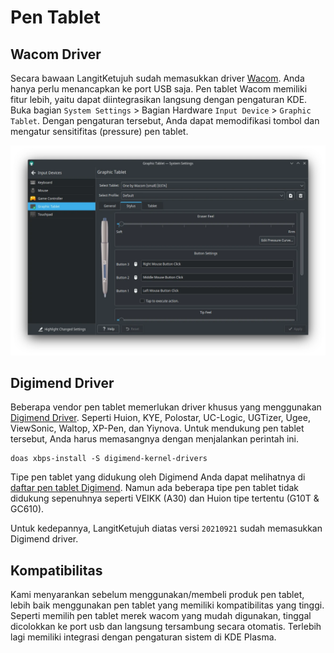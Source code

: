# Pen Tablet

## Wacom Driver

Secara bawaan LangitKetujuh sudah memasukkan driver <a href="https://www.wacom.com" target="_blank">Wacom</a>. Anda hanya perlu menancapkan ke port USB saja. Pen tablet Wacom memiliki fitur lebih, yaitu dapat diintegrasikan langsung dengan pengaturan KDE. Buka bagian `System Settings` > Bagian Hardware `Input Device` > `Graphic Tablet`. Dengan pengaturan tersebut, Anda dapat memodifikasi tombol dan mengatur sensitifitas (pressure) pen tablet.

![Pen Tablet LangitKetujuh OS](../../media/image/graphic-pen-tablet-kde-langitketujuh-id.webp)

## Digimend Driver

Beberapa vendor pen tablet memerlukan driver khusus yang menggunakan <a href="http://digimend.github.io" target="_blank">Digimend Driver</a>. Seperti Huion, KYE, Polostar, UC-Logic, UGTizer, Ugee, ViewSonic, Waltop, XP-Pen, dan Yiynova. Untuk mendukung pen tablet tersebut, Anda harus memasangnya dengan menjalankan perintah ini.

```
doas xbps-install -S digimend-kernel-drivers
```

Tipe pen tablet yang didukung oleh Digimend Anda dapat melihatnya di <a href="https://digimend.github.io/tablets" target="_blank">daftar pen tablet Digimend</a>. Namun ada beberapa tipe pen tablet tidak didukung sepenuhnya seperti VEIKK (A30) dan Huion tipe tertentu (G10T & GC610).

Untuk kedepannya, LangitKetujuh diatas versi `20210921` sudah memasukkan Digimend driver.

## Kompatibilitas

Kami menyarankan sebelum menggunakan/membeli produk pen tablet, lebih baik menggunakan pen tablet yang memiliki kompatibilitas yang tinggi. Seperti memilih pen tablet merek wacom yang mudah digunakan, tinggal dicolokkan ke port usb dan langsung tersambung secara otomatis. Terlebih lagi memiliki integrasi dengan pengaturan sistem di KDE Plasma.

